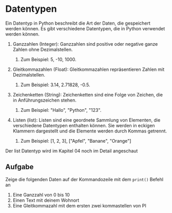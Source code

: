 # Datentypen

Ein Datentyp in Python beschreibt die Art der Daten, die gespeichert werden können. Es gibt
verschiedene Datentypen, die in Python verwendet werden können.

1. Ganzzahlen (Integer): Ganzzahlen sind positive oder negative ganze Zahlen ohne Dezimalstellen.
    1. Zum Beispiel: 5, -10, 1000.

2. Gleitkommazahlen (Float): Gleitkommazahlen repräsentieren Zahlen mit Dezimalstellen.
    1. Zum Beispiel: 3.14, 2.71828,
       -0.5.

3. Zeichenketten (String): Zeichenketten sind eine Folge von Zeichen, die in Anführungszeichen stehen.
    1. Zum Beispiel: "Hallo", "Python", "123".

4. Listen (list): Listen sind eine geordnete Sammlung von Elementen, die verschiedene Datentypen enthalten können. Sie
   werden in eckigen Klammern dargestellt und die Elemente werden durch Kommas getrennt.
    1. Zum Beispiel: [1, 2, 3], ["Apfel", "Banane", "Orange"]

Der list Datentyp wird im Kapitel 04 noch im Detail angeschaut

## Aufgabe

Zeige die folgenden Daten auf der Kommandozeile mit dem `print()` Befehl an

1. Eine Ganzzahl von 0 bis 10
2. Einen Text mit deinem Wohnort
3. Eine Gleitkommazahl mit dem ersten zwei kommastellen von PI
